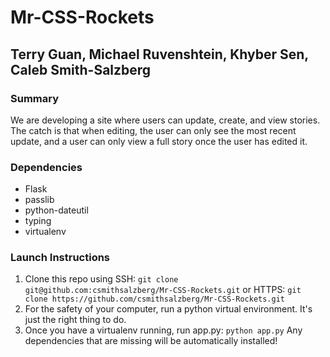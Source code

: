 # Mr-CSS-Rockets
## Terry Guan, Michael Ruvenshtein, Khyber Sen, Caleb Smith-Salzberg

### Summary
We are developing a site where users can update, create, and view stories. The catch is that when editing, the user can only see the most recent update, and a user can only view a full story once the user has edited it.


### Dependencies
  * Flask
  * passlib
  * python-dateutil
  * typing
  * virtualenv

### Launch Instructions
 1. Clone this repo using SSH:
 `git clone git@github.com:csmithsalzberg/Mr-CSS-Rockets.git`
 or HTTPS: 
 `git clone https://github.com/csmithsalzberg/Mr-CSS-Rockets.git`
 2. For the safety of your computer, run a python virtual environment. It's just the right thing to do.
 3. Once you have a virtualenv running, run app.py: 
 `python app.py` 
 Any dependencies that are missing will be automatically installed!
